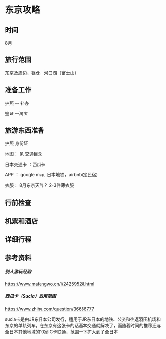 # 东京攻略

## 时间
   8月

## 旅行范围

东京及周边，镰仓，河口湖（富士山）

## 准备工作
   护照 -- 补办

   签证 --淘宝

## 旅游东西准备
   护照 身份证

   地图： 见 交通目录

   日本交通卡 ：西瓜卡

   APP ： google map, 日本地铁，airbnb(定民宿)

   衣服： 8月东京天气？ 2-3件薄衣服

## 行前检查

## 机票和酒店

## 详细行程



## 参考资料
##### 别人游玩经验
https://www.mafengwo.cn/i/24259528.html
##### 西瓜卡（Sucia）适用范围
https://www.zhihu.com/question/36686777

sucia卡是由JR东日本公司发行，适用于JR东日本的地铁、公交和往返羽田机场和东京的单轨列车，在东京有这张卡的话基本交通就解决了，而随着时间的推移还与全日本其他地域的10家IC卡联通，范围一下扩大到了全日本

